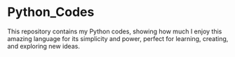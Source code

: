 # Python_Codes
This repository contains my Python codes, showing how much I enjoy this amazing language for its simplicity and power, perfect for learning, creating, and exploring new ideas.
